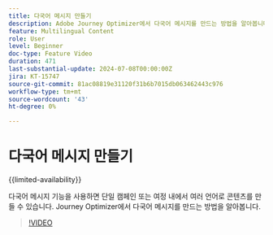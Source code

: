 ```yaml
---
title: 다국어 메시지 만들기
description: Adobe Journey Optimizer에서 다국어 메시지를 만드는 방법을 알아봅니다.
feature: Multilingual Content
role: User
level: Beginner
doc-type: Feature Video
duration: 471
last-substantial-update: 2024-07-08T00:00:00Z
jira: KT-15747
source-git-commit: 81ac08819e31120f31b6b7015db063462443c976
workflow-type: tm+mt
source-wordcount: '43'
ht-degree: 0%

---
```



# 다국어 메시지 만들기

{{limited-availability}}

다국어 메시지 기능을 사용하면 단일 캠페인 또는 여정 내에서 여러 언어로 콘텐츠를 만들 수 있습니다. Journey Optimizer에서 다국어 메시지를 만드는 방법을 알아봅니다.

>[!VIDEO](https://video.tv.adobe.com/v/3430921/?learn=on)
